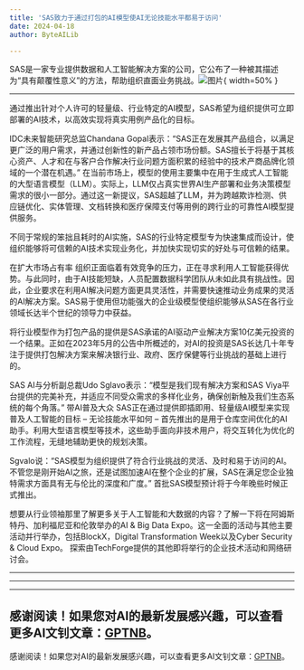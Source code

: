 ```yaml
---
title: 'SAS致力于通过打包的AI模型使AI无论技能水平都易于访问'
date: 2024-04-18
author: ByteAILib

---
```


SAS是一家专业提供数据和人工智能解决方案的公司，它公布了一种被其描述为“具有颠覆性意义”的方法，帮助组织直面业务挑战。![图片](https://www.artificialintelligence-news.com/wp-content/uploads/sites/9/2024/04/possessed-photography-jIBMSMs4_kA-unsplash.jpg){ width=50% }

---
通过推出针对个人许可的轻量级、行业特定的AI模型，SAS希望为组织提供可立即部署的AI技术，以高效实现将真实用例产品化的目标。

IDC未来智能研究总监Chandana Gopal表示：“SAS正在发展其产品组合，以满足更广泛的用户需求，并通过创新性的新产品占领市场份额。SAS擅长于将基于其核心资产、人才和在与客户合作解决行业问题方面积累的经验中的技术产商品牌化领域的一个潜在机遇。” 
    在当前市场上，模型的使用主要集中在用于生成式人工智能的大型语言模型（LLM）。实际上，LLM仅占真实世界AI生产部署和业务决策模型需求的很小一部分。通过这一新提议，SAS超越了LLM，并为跨越欺诈检测、供应链优化、实体管理、文档转换和医疗保障支付等用例的跨行业的可靠性AI模型提供服务。

不同于常规的笨拙且耗时的AI实施，SAS的行业特定模型专为快速集成而设计，使组织能够将可信赖的AI技术实现业务化，并加快实现切实的好处与可信赖的结果。

在扩大市场占有率
组织正面临着有效竞争的压力，正在寻求利用人工智能获得优势。与此同时，由于AI技能短缺，人员配置数据科学团队从未如此具有挑战性。因此，企业要求在利用AI解决问题方面更具灵活性，并需要快速推动业务成果的灵活的AI解决方案。SAS易于使用但功能强大的企业级模型使组织能够从SAS在各行业领域长达半个世纪的领导力中获益。

将行业模型作为打包产品的提供是SAS承诺的AI驱动产业解决方案10亿美元投资的一个结果。正如在2023年5月的公告中所概述的，对AI的投资是SAS长达几十年专注于提供打包解决方案来解决银行业、政府、医疗保健等行业挑战的基础上进行的。

SAS AI与分析副总裁Udo Sglavo表示：“模型是我们现有解决方案和SAS Viya平台提供的完美补充，并适应不同受众需求的多样化业务，确保创新触及我们生态系统的每个角落。”
带AI普及大众
SAS正在通过提供即插即用、轻量级AI模型来实现普及人工智能的目标 – 无论技能水平如何 – 首先推出的是用于仓库空间优化的AI助手。利用大型语言模型等技术，这些助手面向非技术用户，将交互转化为优化的工作流程，无缝地辅助更快的规划决策。

Sgvalo说：“SAS模型为组织提供了符合行业挑战的灵活、及时和易于访问的AI。
不管您是刚开始AI之旅，还是试图加速AI在整个企业的扩展，SAS在满足您企业独特需求方面具有无与伦比的深度和广度。”
首批SAS模型预计将于今年晚些时候正式推出。

想要从行业领袖那里了解更多关于人工智能和大数据的内容？了解一下将在阿姆斯特丹、加利福尼亚和伦敦举办的AI & Big Data Expo。这一全面的活动与其他主要活动并行举办，包括BlockX，Digital Transformation Week以及Cyber Security & Cloud Expo。
探索由TechForge提供的其他即将举行的企业技术活动和网络研讨会。

---
---

---
感谢阅读！如果您对AI的最新发展感兴趣，可以查看更多AI文钊文章：[GPTNB](https://gptnb.com)。
---
感谢阅读！如果您对AI的最新发展感兴趣，可以查看更多AI文钊文章：[GPTNB](https://gptnb.com)。